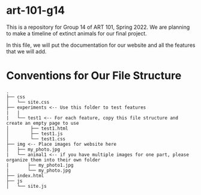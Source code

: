 # art-101-g14
This is a repository for Group 14 of ART 101, Spring 2022. We are planning to make a timeline of extinct animals for our final project.

In this file, we will put the documentation for our website and all the features that we will add.

# Conventions for Our File Structure
```
.
├── css
│   └── site.css
├── experiments <-- Use this folder to test features
|   |
|   └── test1 <-- For each feature, copy this file structure and create an empty page to use
│        ├── test1.html
│        ├── test1.js
│        └── test1.css
├── img <-- Place images for website here
│   ├── my_photo.jpg
|   └── animal1 <-- if you have multiple images for one part, please organize them into their own folder
|       ├── my_photo1.jpg
|       └── my_photo.jpg     
├── index.html
├── js
│   └── site.js
```
